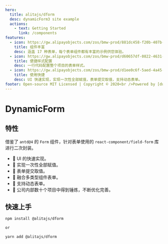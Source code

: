 ```yaml
---
hero:
  title: alitajs/dform
  desc: dynamicForm3 site example
  actions:
    - text: Getting Started
      link: /components
features:
  - icon: https://gw.alipayobjects.com/zos/bmw-prod/881dc458-f20b-407b-947a-95104b5ec82b/k79dm8ih_w144_h144.png
    title: 组件丰富
    desc: 涵盖 17 种表单，每个表单组件都有丰富的示例供您体验。
  - icon: https://gw.alipayobjects.com/zos/bmw-prod/d60657df-0822-4631-9d7c-e7a869c2f21c/k79dmz3q_w126_h126.png
    title: 便捷样式配置
    desc: 一行代码配置整个项目的表单样式。
  - icon: https://gw.alipayobjects.com/zos/bmw-prod/d1ee0c6f-5aed-4a45-a507-339a4bfe076c/k7bjsocq_w144_h144.png
    title: 使用快捷
    desc: UI 快速实现，实现一次性全部赋值，表单提交取值，支持动态表单。
footer: Open-source MIT Licensed | Copyright © 2020<br />Powered by [dumi](https://d.umijs.org)
---
```


# DynamicForm

## 特性

借鉴了 `antd@4` 的 `Form` 组件，针对表单使用的 `react-component/field-form` 库进行二次封装。

- 🚀 UI 的快速实现。
- 🎉 实现一次性全部赋值。
- 🍁 表单提交取值。
- 💄 融合多类型组件表单。
- 🌈 支持动态表单。
- 🐠 公司内部数十个项目中得到锤炼，不断优化完善。

## 快速上手

```bash
npm install @alitajs/dform

or

yarn add @alitajs/dform
```
